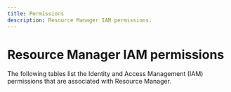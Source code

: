 ```yaml
---
title: Permissions
description: Resource Manager IAM permissions.
---
```


# Resource Manager IAM permissions

The following tables list the Identity and Access Management (IAM) permissions that are associated with Resource Manager.
